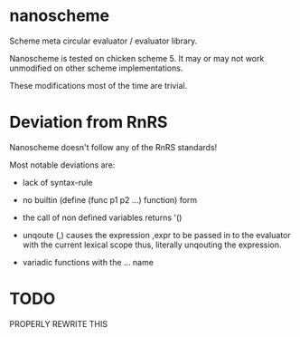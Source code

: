 # nanoscheme

Scheme meta circular evaluator / evaluator library.


Nanoscheme is tested on chicken scheme 5.
It may or may not work unmodified on other scheme implementations.

These modifications most of the time are trivial.

# Deviation from RnRS

Nanoscheme doesn't follow any of the RnRS standards!

Most notable deviations are:

- lack of syntax-rule

- no builtin (define (func p1 p2 ...) function) form

- the call of non defined variables returns '()

- unqoute (,) causes the expression ,expr to be passed in to the evaluator
  with the current lexical scope thus, literally unqouting the expression.

- variadic functions with the ... name

# TODO

PROPERLY REWRITE THIS
